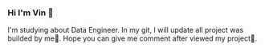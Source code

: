 ### Hi I'm Vin 👋
  I'm studying about Data Engineer.
  In my git, I will update all project was builded by me💪. 
  Hope you can give me comment after viewed my project💜.
<!--
**I

Here are some ideas to get you started:

- 🔭 I’m currently working on ...
- 🌱 I’m currently learning ...
- 👯 I’m looking to collaborate on ...
- 🤔 I’m looking for help with ...
- 💬 Ask me about ...
- 📫 How to reach me: ...
- 😄 Pronouns: ...
- ⚡ Fun fact: ...
-->
